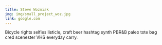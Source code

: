 ```yaml
---
title: Steve Wozniak
img: img/small_project_woz.jpg
link: google.com
---
```

Bicycle rights selfies listicle, craft beer hashtag synth PBR&B paleo tote bag cred scenester VHS everyday carry.